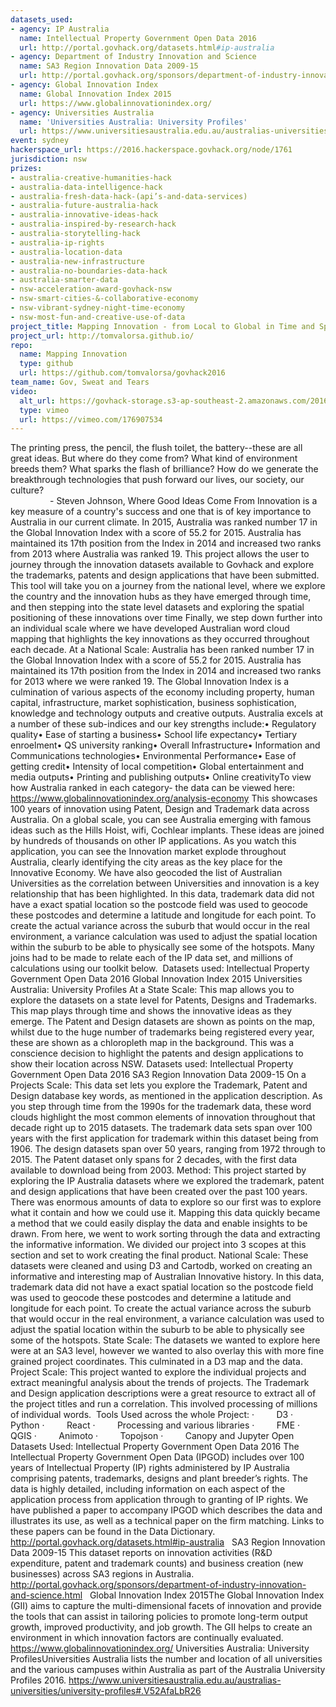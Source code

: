 ```yaml
---
datasets_used:
- agency: IP Australia
  name: Intellectual Property Government Open Data 2016
  url: http://portal.govhack.org/datasets.html#ip-australia
- agency: Department of Industry Innovation and Science
  name: SA3 Region Innovation Data 2009-15
  url: http://portal.govhack.org/sponsors/department-of-industry-innovation-and-science.html
- agency: Global Innovation Index
  name: Global Innovation Index 2015
  url: https://www.globalinnovationindex.org/
- agency: Universities Australia
  name: 'Universities Australia: University Profiles'
  url: https://www.universitiesaustralia.edu.au/australias-universities/university-profiles#.V52AfaLbR26
event: sydney
hackerspace_url: https://2016.hackerspace.govhack.org/node/1761
jurisdiction: nsw
prizes:
- australia-creative-humanities-hack
- australia-data-intelligence-hack
- australia-fresh-data-hack-(api’s-and-data-services)
- australia-future-australia-hack
- australia-innovative-ideas-hack
- australia-inspired-by-research-hack
- australia-storytelling-hack
- australia-ip-rights
- australia-location-data
- australia-new-infrastructure
- australia-no-boundaries-data-hack
- australia-smarter-data
- nsw-acceleration-award-govhack-nsw
- nsw-smart-cities-&-collaborative-economy
- nsw-vibrant-sydney-night-time-economy
- nsw-most-fun-and-creative-use-of-data
project_title: Mapping Innovation - from Local to Global in Time and Space
project_url: http://tomvalorsa.github.io/
repo:
  name: Mapping Innovation
  type: github
  url: https://github.com/tomvalorsa/govhack2016
team_name: Gov, Sweat and Tears
video:
  alt_url: https://govhack-storage.s3-ap-southeast-2.amazonaws.com/2016/GovHack_360p.mp4
  type: vimeo
  url: https://vimeo.com/176907534
---
```


The printing press, the pencil, the flush toilet, the battery--these are all great ideas. But where do they come from? What kind of environment breeds them? What sparks the flash of brilliance? How do we generate the breakthrough technologies that push forward our lives, our society, our culture? 
                                                                                                                                  - Steven Johnson, Where Good Ideas Come From
Innovation is a key measure of a country's success and one that is of key importance to Australia in our current climate. In 2015, Australia was ranked number 17 in the Global Innovation Index with a score of 55.2 for 2015. Australia has maintained its 17th position from the Index in 2014 and increased two ranks from 2013 where Australia was ranked 19.
This project allows the user to journey through the innovation datasets available to Govhack and explore the trademarks, patents and design applications that have been submitted.  
This tool will take you on a journey from the national level, where we explore the country and the innovation hubs as they have emerged through time, and then stepping into the state level datasets and exploring the spatial positioning of these innovations over time Finally, we step down further into an individual scale where we have developed Australian word cloud mapping that highlights the key innovations as they occurred throughout each decade.
At a National Scale:
Australia has been ranked number 17 in the Global Innovation Index with a score of 55.2 for 2015. Australia has maintained its 17th position from the Index in 2014 and increased two ranks for 2013 where we were ranked 19.
The Global Innovation Index is a culmination of various aspects of the economy including property, human capital, infrastructure, market sophistication, business sophistication, knowledge and technology outputs and creative outputs. Australia excels at a number of these sub-indices and our key strengths include:• Regulatory quality• Ease of starting a business• School life expectancy• Tertiary enroelment• QS university ranking• Overall Infrastructure• Information and Communications technologies• Environmental Performance• Ease of getting credit• Intensity of local competition• Global entertainment and media outputs• Printing and publishing outputs• Online creativityTo view how Australia ranked in each category- the data can be viewed here:
https://www.globalinnovationindex.org/analysis-economy
This showcases 100 years of innovation using Patent, Design and Trademark data across Australia. On a global scale, you can see Australia emerging with famous ideas such as the Hills Hoist, wifi, Cochlear implants. These ideas are joined by hundreds of thousands on other IP applications. As you watch this application, you can see the Innovation market explode throughout Australia, clearly identifying the city areas as the key place for the Innovative Economy.
We have also geocoded the list of Australian Universities as the correlation between Universities and innovation is a key relationship that has been highlighted.
In this data, trademark data did not have a exact spatial location so the postcode field was used to geocode these postcodes and determine a latitude and longitude for each point. To create the actual variance across the suburb that would occur in the real environment, a variance calculation was used to adjust the spatial location within the suburb to be able to physically see some of the hotspots. Many joins had to be made to relate each of the IP data set, and millions of calculations using our toolkit below. 
Datasets used:
Intellectual Property Government Open Data 2016
Global Innovation Index 2015
Universities Australia: University Profiles
At a State Scale:
This map allows you to explore the datasets on a state level for Patents, Designs and Trademarks. This map plays through time and shows the innovative ideas as they emerge. 
The Patent and Design datasets are shown as points on the map, whilst due to the huge number of trademarks being registered every year, these are shown as a chloropleth map in the background. This was a conscience decision to highlight the patents and design applications to show their location across NSW.
Datasets used:
Intellectual Property Government Open Data 2016
SA3 Region Innovation Data 2009-15
On a Projects Scale:
This data set lets you explore the Trademark, Patent and Design database key words, as mentioned in the application description. As you step through time from the 1990s for the trademark data, these word clouds highlight the most common elements of innovation throughout that decade right up to 2015 datasets.
The trademark data sets span over 100 years with the first application for trademark within this dataset being from 1906.
The design datasets span over 50 years, ranging from 1972 through to 2015.
The Patent dataset only spans for 2 decades, with the first data available to download being from 2003.
Method:
This project started by exploring the IP Australia datasets where we explored the trademark, patent and design applications that have been created over the past 100 years. There was enormous amounts of data to explore so our first was to explore what it contain and how we could use it. 
Mapping this data quickly became a method that we could easily display the data and enable insights to be drawn. From here, we went to work sorting through the data and extracting the informative information. We divided our project into 3 scopes at this section and set to work creating the final product.
National Scale:
These datasets were cleaned and using D3 and Cartodb, worked on creating an informative and interesting map of Australian Innovative history.
In this data, trademark data did not have a exact spatial location so the postcode field was used to geocode these postcodes and determine a latitude and longitude for each point. To create the actual variance across the suburb that would occur in the real environment, a variance calculation was used to adjust the spatial location within the suburb to be able to physically see some of the hotspots.
State Scale:
The datasets we wanted to explore here were at an SA3 level, however we wanted to also overlay this with more fine grained project coordinates. This culminated in a D3 map and the data.
Project Scale:
This project wanted to explore the individual projects and extract meaningful analysis about the trends of projects. The Trademark and Design application descriptions were a great resource to extract all of the project titles and run a correlation. This involved processing of millions of individual words. 
Tools Used across the whole Project:
·         D3
·         Python
·         React
·         Processing and various libraries
·         FME
·         QGIS
·         Animoto
·         Topojson
·         Canopy and Jupyter
Open Datasets Used:
Intellectual Property Government Open Data 2016
The Intellectual Property Government Open Data (IPGOD) includes over 100 years of Intellectual Property (IP) rights administered by IP Australia comprising patents, trademarks, designs and plant breeder’s rights. The data is highly detailed, including information on each aspect of the application process from application through to granting of IP rights. We have published a paper to accompany IPGOD which describes the data and illustrates its use, as well as a technical paper on the firm matching. Links to these papers can be found in the Data Dictionary.
http://portal.govhack.org/datasets.html#ip-australia
 
SA3 Region Innovation Data 2009-15
This dataset reports on innovation activities (R&D expenditure, patent and trademark counts) and business creation (new businesses) across SA3 regions in Australia.
http://portal.govhack.org/sponsors/department-of-industry-innovation-and-science.html
 
Global Innovation Index 2015The Global Innovation Index (GII) aims to capture the multi-dimensional facets of innovation and provide the tools that can assist in tailoring policies to promote long-term output growth, improved productivity, and job growth. The GII helps to create an environment in which innovation factors are continually evaluated.
https://www.globalinnovationindex.org/
Universities Australia: University ProfilesUniversities Australia lists the number and location of all universities and the various campuses within Australia as part of the Australia University Profiles 2016.
https://www.universitiesaustralia.edu.au/australias-universities/university-profiles#.V52AfaLbR26